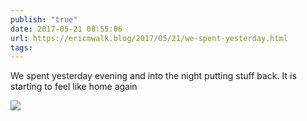 ```yaml
---
publish: "true"
date: 2017-05-21 08:55:06
url: https://ericmwalk.blog/2017/05/21/we-spent-yesterday.html
tags: 
---
```


We spent yesterday evening and into the night putting stuff back. It is starting to feel like home again

![](https://ericmwalk.blog/uploads/2022/3026cb4824.jpg)